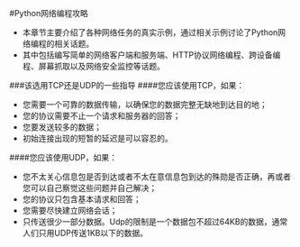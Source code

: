 #Python网络编程攻略
- 本章节主要介绍了各种网络任务的真实示例，通过相关示例讨论了Python网络编程的相关话题。
- 其中包括编写简单的网络客户端和服务端、HTTP协议网络编程、跨设备编程、屏幕抓取以及网络安全监控等话题。

###该选用TCP还是UDP的一些指导
####您应该使用TCP，如果：
- 您需要一个可靠的数据传输，以确保您的数据完整无缺地到达目的地；
- 您的协议需要不止一个请求和服务器的回答；
- 您要发送较多的数据；
- 初始连接出现的短暂的延迟是可以容忍的。

####您应该使用UDP，如果：
- 您不太关心信息包是否到达或者不太在意信息包到达的殊勋是否正确，再或者您可以自己察觉这些问题并自己解决；
- 您的协议只包含基本请求和回答；
- 您需要尽快建立网络会话；
- 只传送很少一部分数据。Udp的限制是一个数据包不超过64KB的数据，通常人们只用UDP传送1KB以下的数据。
